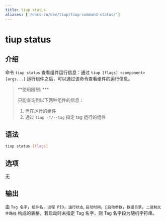 ```yaml
---
title: tiup status
aliases: ['/docs-cn/dev/tiup/tiup-command-status/']
---
```


# tiup status

## 介绍

命令 `tiup status` 查看组件运行信息：通过 `tiup [flags] <component> [args...]` 运行组件之后，可以通过该命令查看组件的运行信息。

> **使用限制: ***
>
> 只能查询到以下两种组件的信息：
> 1. 尚在运行的组件
> 2. 通过 `tiup -T/--tag` 指定 tag 运行的组件

## 语法

```sh
tiup status [flags]
```

## 选项

无

## 输出

由 `Tag 名字`，`组件名`，`进程 PID`，`运行状态`, `启动时间`，`启动参数`，`数据目录`，`二进制文件路径` 构成的表格，若启动时未指定 Tag 名字，则 Tag 名字段为随机字符串。
